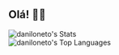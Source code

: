 ## Olá! 🎸🤘
![daniloneto's Stats](https://github-readme-stats.vercel.app/api?username=daniloneto&theme=vue-dark&show_icons=true&hide_border=false&count_private=true)
<br />
![daniloneto's Top Languages](https://github-readme-stats.vercel.app/api/top-langs/?username=daniloneto&theme=vue-dark&show_icons=true&hide_border=false&layout=compact)
